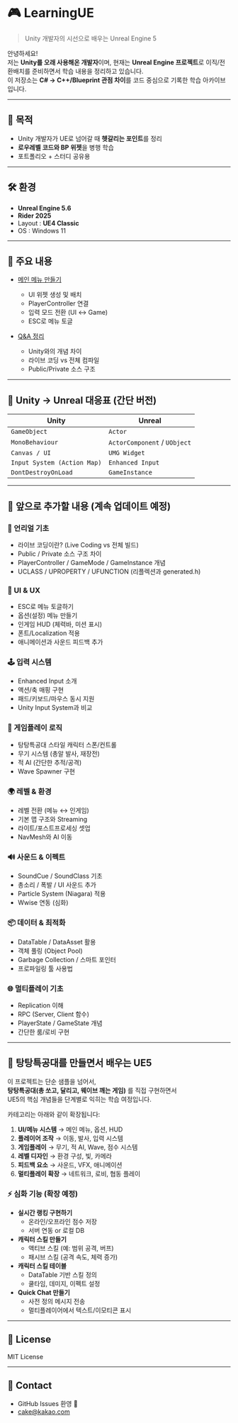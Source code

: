 # 🎮 LearningUE  
> Unity 개발자의 시선으로 배우는 Unreal Engine 5

안녕하세요!  
저는 **Unity를 오래 사용해온 개발자**이며, 현재는 **Unreal Engine 프로젝트**로 이직/전환배치를 준비하면서 학습 내용을 정리하고 있습니다.  
이 저장소는 **C# → C++/Blueprint 관점 차이**를 코드 중심으로 기록한 학습 아카이브입니다.  

---

## 📌 목적
- Unity 개발자가 UE로 넘어갈 때 **헷갈리는 포인트**를 정리
- **로우레벨 코드와 BP 위젯**을 병행 학습
- 포트폴리오 + 스터디 공유용

---

## 🛠 환경
- **Unreal Engine 5.6**
- **Rider 2025**
- Layout : **UE4 Classic**
- OS : Windows 11

---

## 📂 주요 내용
- [메인 메뉴 만들기](https://www.notion.so/2709a52ec8ca8053bd48c4927c2dd353?pvs=21)  
  - UI 위젯 생성 및 배치
  - PlayerController 연결
  - 입력 모드 전환 (UI ↔ Game)
  - ESC로 메뉴 토글

- [Q&A 정리](https://www.notion.so/Q-A-2709a52ec8ca8000b010d74f897a700e?pvs=21)  
  - Unity와의 개념 차이
  - 라이브 코딩 vs 전체 컴파일
  - Public/Private 소스 구조

---

## 🧩 Unity → Unreal 대응표 (간단 버전)
| Unity | Unreal |
|-------|--------|
| `GameObject` | `Actor` |
| `MonoBehaviour` | `ActorComponent` / `UObject` |
| `Canvas / UI` | `UMG Widget` |
| `Input System (Action Map)` | `Enhanced Input` |
| `DontDestroyOnLoad` | `GameInstance` |

---

## 🚀 앞으로 추가할 내용 (계속 업데이트 예정)

### 🔧 언리얼 기초
- 라이브 코딩이란? (Live Coding vs 전체 빌드)
- Public / Private 소스 구조 차이
- PlayerController / GameMode / GameInstance 개념
- UCLASS / UPROPERTY / UFUNCTION (리플렉션과 generated.h)

### 🎨 UI & UX
- ESC로 메뉴 토글하기
- 옵션(설정) 메뉴 만들기
- 인게임 HUD (체력바, 미션 표시)
- 폰트/Localization 적용
- 애니메이션과 사운드 피드백 추가

### 🕹 입력 시스템
- Enhanced Input 소개
- 액션/축 매핑 구현
- 패드/키보드/마우스 동시 지원
- Unity Input System과 비교

### 🤖 게임플레이 로직
- 탕탕특공대 스타일 캐릭터 스폰/컨트롤
- 무기 시스템 (총알 발사, 재장전)
- 적 AI (간단한 추적/공격)
- Wave Spawner 구현

### 🌍 레벨 & 환경
- 레벨 전환 (메뉴 ↔ 인게임)
- 기본 맵 구조와 Streaming
- 라이트/포스트프로세싱 셋업
- NavMesh와 AI 이동

### 🔊 사운드 & 이펙트
- SoundCue / SoundClass 기초
- 총소리 / 폭발 / UI 사운드 추가
- Particle System (Niagara) 적용
- Wwise 연동 (심화)

### 📦 데이터 & 최적화
- DataTable / DataAsset 활용
- 객체 풀링 (Object Pool)
- Garbage Collection / 스마트 포인터
- 프로파일링 툴 사용법

### 🌐 멀티플레이 기초
- Replication 이해
- RPC (Server, Client 함수)
- PlayerState / GameState 개념
- 간단한 룸/로비 구현

---

## 🎯 탕탕특공대를 만들면서 배우는 UE5
이 프로젝트는 단순 샘플을 넘어서,  
**탕탕특공대(총 쏘고, 달리고, 웨이브 깨는 게임)** 를 직접 구현하면서  
UE5의 핵심 개념들을 단계별로 익히는 학습 여정입니다.

카테고리는 아래와 같이 확장됩니다:

1. **UI/메뉴 시스템** → 메인 메뉴, 옵션, HUD  
2. **플레이어 조작** → 이동, 발사, 입력 시스템  
3. **게임플레이** → 무기, 적 AI, Wave, 점수 시스템  
4. **레벨 디자인** → 환경 구성, 빛, 카메라  
5. **피드백 요소** → 사운드, VFX, 애니메이션  
6. **멀티플레이 확장** → 네트워크, 로비, 협동 플레이  

### ⚡ 심화 기능 (확장 예정)
- **실시간 랭킹 구현하기**
  - 온라인/오프라인 점수 저장
  - 서버 연동 or 로컬 DB
- **캐릭터 스킬 만들기**
  - 액티브 스킬 (예: 범위 공격, 버프)
  - 패시브 스킬 (공격 속도, 체력 증가)
- **캐릭터 스킬 테이블**
  - DataTable 기반 스킬 정의
  - 쿨타임, 데미지, 이펙트 설정
- **Quick Chat 만들기**
  - 사전 정의 메시지 전송
  - 멀티플레이어에서 텍스트/이모티콘 표시

---


## 📜 License
MIT License  

---

## 📧 Contact
- GitHub Issues 환영 🙌  
- cake@kakao.com
